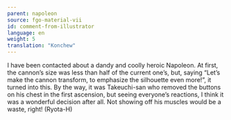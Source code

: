 ```yaml
---
parent: napoleon
source: fgo-material-vii
id: comment-from-illustrator
language: en
weight: 5
translation: "Konchew"
---
```


I have been contacted about a dandy and coolly heroic Napoleon. At first, the cannon’s size was less than half of the current one’s, but, saying “Let’s make the cannon transform, to emphasize the silhouette even more!”, it turned into this. By the way, it was Takeuchi-san who removed the buttons on his chest in the first ascension, but seeing everyone’s reactions, I think it was a wonderful decision after all. Not showing off his muscles would be a waste, right! (Ryota-H)

